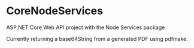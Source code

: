 # CoreNodeServices
ASP.NET Core Web API project with the Node Services package

Currently returning a base64String from a generated PDF using pdfmake.
